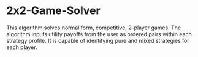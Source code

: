 # 2x2-Game-Solver
This algorithm solves normal form, competitive, 2-player games. The algorithm inputs utility payoffs from the user as ordered pairs within each strategy profile. It is capable of identifying pure and mixed strategies for each player.
